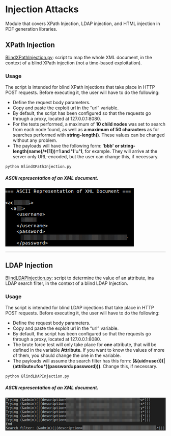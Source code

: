 # Injection Attacks

Module that covers XPath Injection, LDAP injection, and HTML injection in PDF generation libraries.

## XPath Injection

[BlindXPathInjection.py](../Injection%20attacks/BlindXPathInjection.py): script to map the whole XML document, in the context of a blind XPath injection (not a time-based exploitation).

### Usage

The script is intended for blind XPath injections that take place in HTTP POST requests. Before executing it, the user will have to do the following:

- Define the request body parameters.
- Copy and paste the exploit url in the “url” variable.
- By default, the script has been configured so that the requests go through a proxy, located at 127.0.0.1:8080.
- For the tests performed, a maximum of **10 child nodes** was set to search from each node found, as well as **a maximum of 50 characters** as for searches performed with **string-length()**. These values can be changed without any problem.
- The payloads will have the following form: '**bbb' or string-length(name(\/\*\[1\]))=1 and '1'='1**, for example. They will arrive at the server only URL-encoded, but the user can change this, if necessary.

```
python BlindXPathInjection.py
```

##### ASCII representation of an XML document.

![alt text](https://github.com/daparicio8383/CWEE/blob/main/Images/BlindXPathInjection.png "ASCII representation of an XML document")

---

## LDAP Injection

[BlindLDAPInjection.py](../Injection%20attacks/BlindLDAPInjection.py): script to determine the value of an attribute, ina LDAP search filter, in the context of a blind LDAP Injection.

### Usage

The script is intended for blind LDAP injections that take place in HTTP POST requests. Before executing it, the user will have to do the following:

- Define the request body parameters.
- Copy and paste the exploit url in the “url” variable.
- By default, the script has been configured so that the requests go through a proxy, located at 127.0.0.1:8080.
- The brute force test will only take place for **one** attribute, that will be defined in the variable **Attribute**. If you want to know the values of more of them, you should change the one in the variable.
- The payloads will assume the search filter has this form: **(&(uid=user))(|(attribute=foo\*)(password=password)))**. Change this, if necessary.

```
python BlindLDAPInjection.py
```

##### ASCII representation of an XML document.

![alt text](https://github.com/daparicio8383/CWEE/blob/main/Images/BlindLDAPInjection.png "Discovering chars of the search filter")

